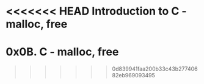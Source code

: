 <<<<<<< HEAD
Introduction to C - malloc, free
=======
# 0x0B. C - malloc, free
>>>>>>> 0d839941faa200b33c43b27740682eb969093495
